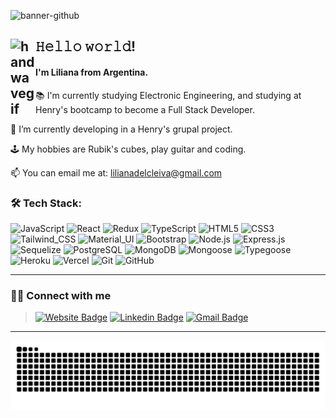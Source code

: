 ![banner-github](https://user-images.githubusercontent.com/94813118/176964815-19908d1d-80bc-4d05-aae6-7c9239ebdb44.png)


## 𝙷𝚎𝚕𝚕𝚘 𝚠𝚘𝚛𝚕𝚍! <img alt="handwavegif" src="https://user-images.githubusercontent.com/39513876/112366216-8cfe7400-8cfe-11eb-8116-7d3dbae20e97.gif" width='40' align="left"/>

#### I'm Liliana from Argentina.
📚 I'm currently studying Electronic Engineering, and studying at Henry's bootcamp to become a Full Stack Developer.

🌱 I’m currently developing in a Henry's grupal project.

🕹 My hobbies are Rubik's cubes, play guitar and coding.

📫 You can email me at: lilianadelcleiva@gmail.com 

### 🛠️ Tech Stack:
![JavaScript](https://img.shields.io/badge/-JavaScript-gray?style=flat-square&logo=javascript)
![React](https://img.shields.io/badge/-React-gray?style=flat-square&logo=react)
![Redux](https://img.shields.io/badge/-Redux-gray?style=flat-square&logo=Redux)
![TypeScript](https://img.shields.io/badge/-TypeScript-gray?style=flat-square&logo=typescript)
![HTML5](https://img.shields.io/badge/-HTML5-gray?style=flat-square&logo=html5&logoColor=white)
![CSS3](https://img.shields.io/badge/-CSS3-gray?style=flat-square&logo=css3)
![Tailwind_CSS](https://img.shields.io/badge/-Tailwind_CSS-gray?style=flat-square&logo=tailwind-css)
![Material_UI](https://img.shields.io/badge/-Material_UI-gray?style=flat-square&logo=material-ui)
![Bootstrap](https://img.shields.io/badge/-Bootstrap-gray?style=flat-square&logo=bootstrap)
![Node.js](https://img.shields.io/badge/-Nodejs-gray?style=flat-square&logo=Node.js)
![Express.js](https://img.shields.io/badge/-Express-gray?style=flat-square&logo=Express.js)
![Sequelize](https://img.shields.io/badge/-Sequelize-gray)
![PostgreSQL](https://img.shields.io/badge/-PostgreSQL-gray?style=flat-square&logo=postgresql)
![MongoDB](https://img.shields.io/badge/-MongoDB-gray?style=flat-square&logo=mongodb)
![Mongoose](https://img.shields.io/badge/-Mongoose-gray?style=flat-square&logo=mongooose)
![Typegoose](https://img.shields.io/badge/-Typegoose-gray?style=flat-square&logo=typegoose)
![Heroku](https://img.shields.io/badge/-Heroku-gray?style=flat-square&logo=heroku)
![Vercel](https://img.shields.io/badge/-Vercel-gray?style=flat-square&logo=vercel)
![Git](https://img.shields.io/badge/-Git-gray?style=flat-square&logo=git)
![GitHub](https://img.shields.io/badge/-GitHub-gray?style=flat-square&logo=github)

---

### 🤝🏻 Connect with me
> [![Website Badge](https://img.shields.io/badge/-My_portfolio-gray?style=flat-square&logo=Website&logoColor=white&link=https://lilianaleiva.vercel.app/)](https://lilianaleiva.vercel.app/)
> [![Linkedin Badge](https://img.shields.io/badge/-Liliana_Leiva-blue?style=flat-square&logo=Linkedin&logoColor=white&link=https://www.linkedin.com/in/lilianaleiva/)](https://www.linkedin.com/in/lilianaleiva/)
> [![Gmail Badge](https://img.shields.io/badge/-lilianadelcleiva@gmail.com-c14438?style=flat-square&logo=Gmail&logoColor=white&link=mailto:lilianadelcleiva@gmail.com)](mailto:lilianadelcleiva@gmail.com)

---

<p align="center">
   <img src="https://github.com/Asmit2952/Asmit2952/blob/output/github-contribution-grid-snake.svg" alt="snake">
</p>


<!--
**lilileiva/lilileiva** is a ✨ _special_ ✨ repository because its `README.md` (this file) appears on your GitHub profile.

Here are some ideas to get you started:

- 🔭 I’m currently working on ...
- 🌱 I’m currently learning ...
- 👯 I’m looking to collaborate on ...
- 🤔 I’m looking for help with ...
- 💬 Ask me about ...
- 📫 How to reach me: ...
- 😄 Pronouns: ...
- ⚡ Fun fact: ...
-->

